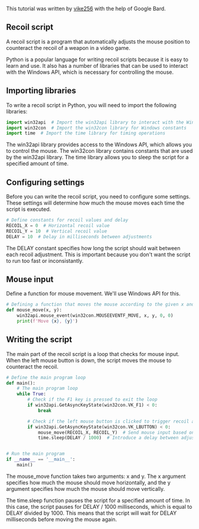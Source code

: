 This tutorial was written by [vike256](https://github.com/vike256) with the help of Google Bard.

## Recoil script
A recoil script is a program that automatically adjusts the mouse position to counteract the recoil of a weapon in a video game.  

Python is a popular language for writing recoil scripts because it is easy to learn and use. It also has a number of libraries that can be used to interact with the Windows API, which is necessary for controlling the mouse.

## Importing libraries
To write a recoil script in Python, you will need to import the following libraries:
```py
import win32api  # Import the win32api library to interact with the Windows API
import win32con  # Import the win32con library for Windows constants
import time  # Import the time library for timing operations
```
The win32api library provides access to the Windows API, which allows you to control the mouse. The win32con library contains constants that are used by the win32api library. The time library allows you to sleep the script for a specified amount of time.

## Configuring settings
Before you can write the recoil script, you need to configure some settings. These settings will determine how much the mouse moves each time the script is executed.
```py
# Define constants for recoil values and delay
RECOIL_X = 0  # Horizontal recoil value
RECOIL_Y = 10  # Vertical recoil value
DELAY = 10  # Delay in milliseconds between adjustments
```
The DELAY constant specifies how long the script should wait between each recoil adjustment. This is important because you don't want the script to run too fast or inconsistantly.

## Mouse input
Define a function for mouse movement. We'll use Windows API for this.
```py
# Defining a function that moves the mouse according to the given x and y value
def mouse_move(x, y):
    win32api.mouse_event(win32con.MOUSEEVENTF_MOVE, x, y, 0, 0)
    print(f'Move {x}, {y}')
```

## Writing the script
The main part of the recoil script is a loop that checks for mouse input. When the left mouse button is down, the script moves the mouse to counteract the recoil.
```py
# Define the main program loop
def main():
    # The main program loop
    while True:
        # Check if the F1 key is pressed to exit the loop
        if win32api.GetAsyncKeyState(win32con.VK_F1) < 0:
            break

        # Check if the left mouse button is clicked to trigger recoil adjustment
        if win32api.GetAsyncKeyState(win32con.VK_LBUTTON) < 0:
            mouse_move(RECOIL_X, RECOIL_Y)  # Send mouse input based on recoil values
            time.sleep(DELAY / 1000)  # Introduce a delay between adjustments


# Run the main program
if __name__ == '__main__':
    main()
```

The mouse_move function takes two arguments: x and y. The x argument specifies how much the mouse should move horizontally, and the y argument specifies how much the mouse should move vertically.

The time.sleep function pauses the script for a specified amount of time. In this case, the script pauses for DELAY / 1000 milliseconds, which is equal to DELAY divided by 1000. This means that the script will wait for DELAY milliseconds before moving the mouse again.
